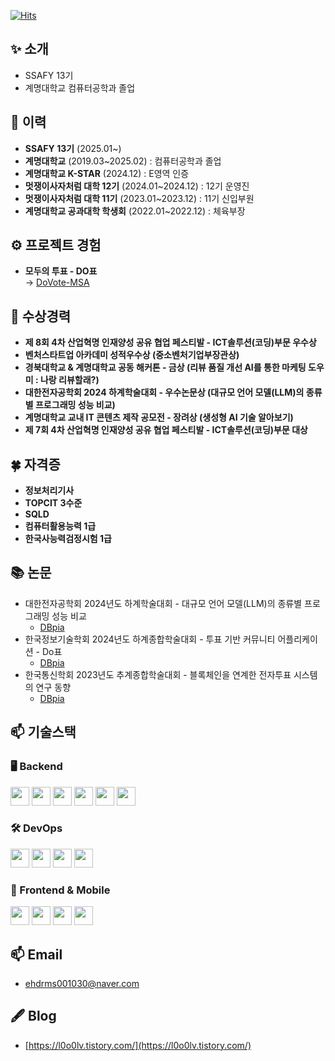 [![Hits](https://hits.seeyoufarm.com/api/count/incr/badge.svg?url=https%3A%2F%2Fgithub.com%2Fl0o0lv&count_bg=%2379C83D&title_bg=%23555555&icon=&icon_color=%23E7E7E7&title=%EB%B0%A9%EB%AC%B8%EC%9E%90%EC%88%98&edge_flat=false)](https://hits.seeyoufarm.com)

## ✨ 소개
- SSAFY 13기  
- 계명대학교 컴퓨터공학과 졸업

## 👋 이력  

- **SSAFY 13기** (2025.01~)  
- **계명대학교** (2019.03~2025.02) : 컴퓨터공학과 졸업
- **계명대학교 K-STAR** (2024.12) : E영역 인증
- **멋쟁이사자처럼 대학 12기** (2024.01~2024.12) : 12기 운영진  
- **멋쟁이사자처럼 대학 11기** (2023.01~2023.12) : 11기 신입부원  
- **계명대학교 공과대학 학생회** (2022.01~2022.12) : 체육부장

## ⚙ 프로젝트 경험  

- **모두의 투표 - DO표**  
  → [DoVote-MSA](https://github.com/l0o0lv/DoVote-MSA)  

## 🎉 수상경력  

- **제 8회 4차 산업혁명 인재양성 공유 협업 페스티발 - ICT솔루션(코딩)부문 우수상**
- **벤처스타트업 아카데미 성적우수상 (중소벤처기업부장관상)**
- **경북대학교 & 계명대학교 공동 해커톤 - 금상 (리뷰 품질 개선 AI를 통한 마케팅 도우미 : 나랑 리뷰할래?)**
- **대한전자공학회 2024 하계학술대회 - 우수논문상 (대규모 언어 모델(LLM)의 종류별 프로그래밍 성능 비교)**
- **계명대학교 교내 IT 콘텐츠 제작 공모전 - 장려상 (생성형 AI 기술 알아보기)**
- **제 7회 4차 산업혁명 인재양성 공유 협업 페스티발 - ICT솔루션(코딩)부문 대상**

## 🍀 자격증  

- **정보처리기사**  
- **TOPCIT 3수준**  
- **SQLD**  
- **컴퓨터활용능력 1급**  
- **한국사능력검정시험 1급**  

## 📚 논문  

- 대한전자공학회 2024년도 하계학술대회 - 대규모 언어 모델(LLM)의 종류별 프로그래밍 성능 비교
  - <a href="https://www.dbpia.co.kr/journal/articleDetail?nodeId=NODE11891073">DBpia</a>
- 한국정보기술학회 2024년도 하계종합학술대회 - 투표 기반 커뮤니티 어플리케이션 - Do표
  - <a href="https://www.dbpia.co.kr/journal/articleDetail?nodeId=NODE11825681">DBpia</a>
- 한국통신학회 2023년도 추계종합학술대회 - 블록체인을 연계한 전자투표 시스템의 연구 동향
  - <a href="https://www.dbpia.co.kr/journal/articleDetail?nodeId=NODE11667720">DBpia</a>   

## 📫 기술스택  

### 🖥 Backend  
<p align="left">
  <img src="https://img.shields.io/badge/Kotlin-7F52FF?style=flat&logo=kotlin&logoColor=white" height="30"/>
  <img src="https://img.shields.io/badge/Spring-6DB33F?style=flat&logo=spring&logoColor=white" height="30"/>
  <img src="https://img.shields.io/badge/Java-007396?style=flat&logo=java&logoColor=white" height="30"/>
  <img src="https://img.shields.io/badge/Redis-DC382D?style=flat&logo=redis&logoColor=white" height="30"/>
  <img src="https://img.shields.io/badge/MySQL-4479A1?style=flat&logo=mysql&logoColor=white" height="30"/>
  <img src="https://img.shields.io/badge/MariaDB-003545?style=flat&logo=mariadb&logoColor=white" height="30"/>
</p>

### 🛠 DevOps  
<p align="left">
  <img src="https://img.shields.io/badge/AWS-232F3E?style=flat&logo=amazon-aws&logoColor=white" height="30"/>
  <img src="https://img.shields.io/badge/Docker-2496ED?style=flat&logo=docker&logoColor=white" height="30"/>
  <img src="https://img.shields.io/badge/Nginx-009639?style=flat&logo=nginx&logoColor=white" height="30"/>
  <img src="https://img.shields.io/badge/Jenkins-D24939?style=flat&logo=jenkins&logoColor=white" height="30"/>
</p>

### 🎨 Frontend & Mobile  
<p align="left">
  <img src="https://img.shields.io/badge/HTML5-E34F26?style=flat&logo=html5&logoColor=white" height="30"/>
  <img src="https://img.shields.io/badge/CSS3-1572B6?style=flat&logo=css3&logoColor=white" height="30"/>
  <img src="https://img.shields.io/badge/JavaScript-F7DF1E?style=flat&logo=javascript&logoColor=black" height="30"/>
  <img src="https://img.shields.io/badge/Android-3DDC84?style=flat&logo=android&logoColor=white" height="30"/>
</p>


## 📫 Email  

- ehdrms001030@naver.com  

## 🖋 Blog 

- [https://l0o0lv.tistory.com/](https://l0o0lv.tistory.com/)  



